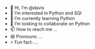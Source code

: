 - 👋 Hi, I’m @davis
- 👀 I’m interested in Python and SQl
- 🌱 I’m currently learning Python
- 💞️ I’m looking to collaborate on Python
- 📫 How to reach me ...
- 😄 Pronouns: ...
- ⚡ Fun fact: ...

<!---
davisstudios/davisstudios is a ✨ special ✨ repository because its `README.md` (this file) appears on your GitHub profile.
You can click the Preview link to take a look at your changes.
--->

